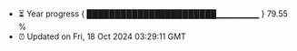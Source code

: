 - ⏳ Year progress { ███████████████████████▁▁▁▁▁▁▁ } 79.55 %
- ⏰ Updated on Fri, 18 Oct 2024 03:29:11 GMT

